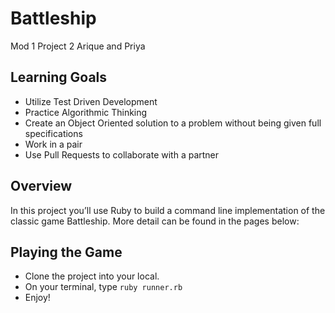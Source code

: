 # Battleship
Mod 1 Project 2
Arique and Priya

## Learning Goals
- Utilize Test Driven Development
- Practice Algorithmic Thinking
- Create an Object Oriented solution to a problem without being given full specifications
- Work in a pair
- Use Pull Requests to collaborate with a partner

## Overview
In this project you’ll use Ruby to build a command line implementation of the classic game Battleship. More detail can be found in the pages below:

## Playing the Game
- Clone the project into your local.
- On your terminal, type `ruby runner.rb`
- Enjoy!
